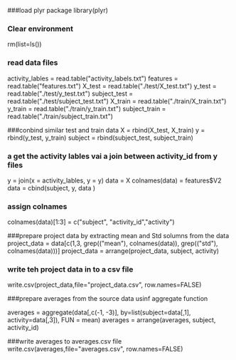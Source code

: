 ###load plyr package
library(plyr)

### Clear environment
rm(list=ls())


### read data files 
activity_lables = read.table("activity_labels.txt")
features = read.table("features.txt")
X_test = read.table("./test/X_test.txt")
y_test = read.table("./test/y_test.txt")
subject_test = read.table("./test/subject_test.txt")
X_train = read.table("./train/X_train.txt")
y_train = read.table("./train/y_train.txt")
subject_train = read.table("./train/subject_train.txt")


###conbind similar test and train data
X = rbind(X_test, X_train)
y = rbind(y_test, y_train)
subject = rbind(subject_test, subject_train)


### a get the activity lables vai a join between activity_id from y files
y = join(x = activity_lables, y = y)
data = X
colnames(data) = features$V2
data = cbind(subject, y, data )

### assign colnames 
colnames(data)[1:3] = c("subject", "activity_id","activity")


###prepare project data by extracting mean and Std solumns from the data
project_data = data[c(1,3, grep(("mean"), colnames(data)), grep(("std"), colnames(data)))]
project_data = arrange(project_data, subject, activity)

### write teh project data in to a csv file
write.csv(project_data,file="project_data.csv", row.names=FALSE)



###prepare averages from the source data usinf aggregate function

averages = aggregate(data[,c(-1, -3)], by=list(subject=data[,1], activity=data[,3]), FUN = mean)
averages = arrange(averages, subject, activity_id)

###write averages to averages.csv file
write.csv(averages,file="averages.csv", row.names=FALSE)